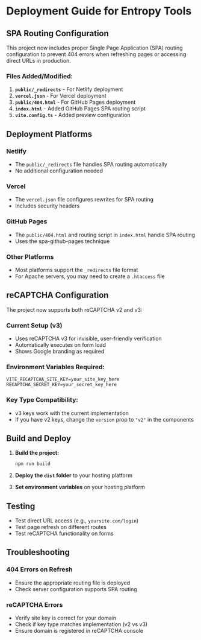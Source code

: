 # Deployment Guide for Entropy Tools

## SPA Routing Configuration

This project now includes proper Single Page Application (SPA) routing configuration to prevent 404 errors when refreshing pages or accessing direct URLs in production.

### Files Added/Modified:

1. **`public/_redirects`** - For Netlify deployment
2. **`vercel.json`** - For Vercel deployment  
3. **`public/404.html`** - For GitHub Pages deployment
4. **`index.html`** - Added GitHub Pages SPA routing script
5. **`vite.config.ts`** - Added preview configuration

## Deployment Platforms

### Netlify
- The `public/_redirects` file handles SPA routing automatically
- No additional configuration needed

### Vercel
- The `vercel.json` file configures rewrites for SPA routing
- Includes security headers

### GitHub Pages
- The `public/404.html` and routing script in `index.html` handle SPA routing
- Uses the spa-github-pages technique

### Other Platforms
- Most platforms support the `_redirects` file format
- For Apache servers, you may need to create a `.htaccess` file

## reCAPTCHA Configuration

The project now supports both reCAPTCHA v2 and v3:

### Current Setup (v3)
- Uses reCAPTCHA v3 for invisible, user-friendly verification
- Automatically executes on form load
- Shows Google branding as required

### Environment Variables Required:
```
VITE_RECAPTCHA_SITE_KEY=your_site_key_here
RECAPTCHA_SECRET_KEY=your_secret_key_here
```

### Key Type Compatibility:
- v3 keys work with the current implementation
- If you have v2 keys, change the `version` prop to `"v2"` in the components

## Build and Deploy

1. **Build the project:**
   ```bash
   npm run build
   ```

2. **Deploy the `dist` folder** to your hosting platform

3. **Set environment variables** on your hosting platform

## Testing

- Test direct URL access (e.g., `yoursite.com/login`)
- Test page refresh on different routes
- Test reCAPTCHA functionality on forms

## Troubleshooting

### 404 Errors on Refresh
- Ensure the appropriate routing file is deployed
- Check server configuration supports SPA routing

### reCAPTCHA Errors
- Verify site key is correct for your domain
- Check if key type matches implementation (v2 vs v3)
- Ensure domain is registered in reCAPTCHA console 